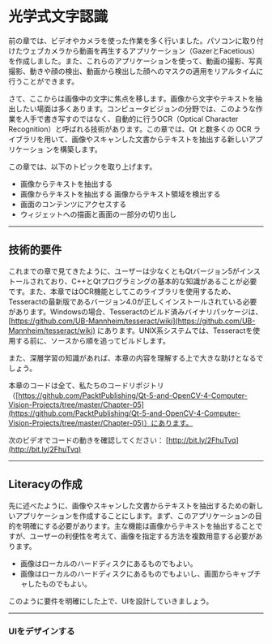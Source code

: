 # 光学式文字認識

前の章では、ビデオやカメラを使った作業を多く行いました。パソコンに取り付けたウェブカメラから動画を再生するアプリケーション（GazerとFacetious）を作成しました。また、これらのアプリケーションを使って、動画の撮影、写真撮影、動きや顔の検出、動画から検出した顔へのマスクの適用をリアルタイムに行うことができます。

さて、ここからは画像中の文字に焦点を移します。画像から文字やテキストを抽出したい場面は多くあります。コンピュータビジョンの分野では、このような作業を人手で書き写すのではなく、自動的に行うOCR（Optical Character Recognition）と呼ばれる技術があります。この章では、Qt と数多くの OCR ライブラリを用いて、画像やスキャンした文書からテキストを抽出する新しいアプリケーショ ンを構築します。

この章では、以下のトピックを取り上げます。

* 画像からテキストを抽出する
* 画像からテキストを抽出する 画像からテキスト領域を検出する
* 画面のコンテンツにアクセスする
* ウィジェットへの描画と画面の一部分の切り出し

***

## 技術的要件

これまでの章で見てきたように、ユーザーは少なくともQtバージョン5がインストールされており、C++とQtプログラミングの基本的な知識があることが必要です。また、本章ではOCR機能としてこのライブラリを使用するため、Tesseractの最新版であるバージョン4.0が正しくインストールされている必要があります。Windowsの場合、Tesseractのビルド済みバイナリパッケージは、[https://github.com/UB-Mannheim/tesseract/wiki](https://github.com/UB-Mannheim/tesseract/wiki) にあります。UNIX系システムでは、Tesseractを使用する前に、ソースから順を追ってビルドします。

また、深層学習の知識があれば、本章の内容を理解する上で大きな助けとなるでしょう。

本章のコードは全て、私たちのコードリポジトリ（[https://github.com/PacktPublishing/Qt-5-and-OpenCV-4-Computer-Vision-Projects/tree/master/Chapter-05](https://github.com/PacktPublishing/Qt-5-and-OpenCV-4-Computer-Vision-Projects/tree/master/Chapter-05)）にあります。

次のビデオでコードの動きを確認してください： [http://bit.ly/2FhuTvq](http://bit.ly/2FhuTvq)

***

## Literacyの作成

先に述べたように、画像やスキャンした文書からテキストを抽出するための新しいアプリケーションを作成することにします。まず、このアプリケーションの目的を明確にする必要があります。主な機能は画像からテキストを抽出することですが、ユーザーの利便性を考えて、画像を指定する方法を複数用意する必要があります。

* 画像はローカルのハードディスクにあるものでもよい。
* 画像はローカルのハードディスクにあるものでもよいし、画面からキャプチャしたものでもよい。

このように要件を明確にした上で、UIを設計していきましょう。

***

### UIをデザインする
